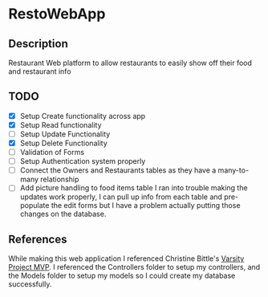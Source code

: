 # RestoWebApp
## Description
Restaurant Web platform to allow restaurants to easily show off their food and restaurant info
## TODO
- [x] Setup Create functionality across app
- [x] Setup Read functionality
- [ ] Setup Update Functionality
- [x] Setup Delete Functionality
- [ ] Validation of Forms
- [ ] Setup Authentication system properly
- [ ] Connect the Owners and Restaurants tables as they have a many-to-many relationship
- [ ] Add picture handling to food items table
I ran into trouble making the updates work properly, I can pull up info from each table and pre-populate the edit forms but I have a problem actually putting those changes on the database.
## References
While making this web application I referenced Christine Bittle's [Varsity Project MVP](https://github.com/christinebittle/varsity_mvp). I referenced the Controllers folder to setup my controllers, and the Models folder to setup my models so I could create my database successfully.
